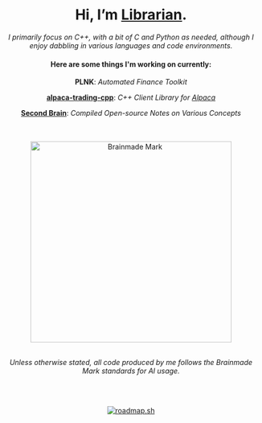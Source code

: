 <div align="center">
<h1>Hi, I’m <a href='https://carterfaceysmith.tech'>Librarian</a>.</h1>
<i>I primarily focus on C++, with a bit of C and Python as needed, although I enjoy dabbling in various languages and code environments.</i><br>
<h4>Here are some things I'm working on currently:</h4>
<p><b>PLNK</b>: <i>Automated Finance Toolkit</i></p>
<p><b><a href='https://github.com/CarterFaceySmith/alpaca-trading-cpp'>alpaca-trading-cpp</a></b>: <i>C++ Client Library for <a href='https://alpaca.markets'>Alpaca</a></i></p>
<p><b><a href='https://github.com/CarterFaceySmith/SecondBrain'>Second Brain</a></b>: <i>Compiled Open-source Notes on Various Concepts</i></p><br><br>

<!-- Responsive images based on color scheme -->
<picture>
  <source media="(prefers-color-scheme: dark)" srcset="https://github.com/user-attachments/assets/cd72e7c2-053b-41ea-9dfe-a4ec9fb0abd1" >
  <source media="(prefers-color-scheme: light)" srcset="https://github.com/user-attachments/assets/4b3ba145-de58-483c-be67-89f9186c1cc0" >
  <!-- Fallback image if neither light nor dark mode is matched -->
  <img src="https://github.com/user-attachments/assets/cd72e7c2-053b-41ea-9dfe-a4ec9fb0abd1" alt="Brainmade Mark" width="400">
</picture>
<br><br>

<p><i>Unless otherwise stated, all code produced by me follows the Brainmade Mark standards for AI usage.</i></p><br><br>

<a href="https://roadmap.sh"><img src="https://roadmap.sh/card/wide/66a4412ff22c59ba756eecd4?variant=dark&roadmaps=cpp%2Creact-native%2Cbackend%2Cnodejs" alt="roadmap.sh"/></a></div>
